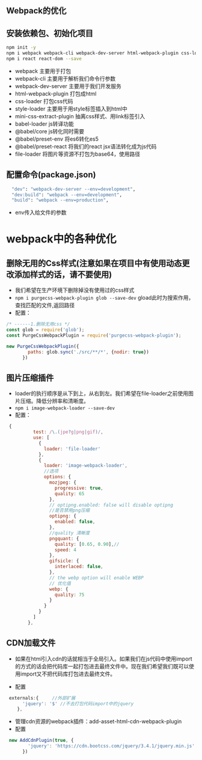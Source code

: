 Webpack的优化
---

## 安装依赖包、初始化项目

```bash
npm init -y 
npm i webpack webpack-cli webpack-dev-server html-webpack-plugin css-loader style-loader mini-css-extract-plugin babel-loader @babel/core @babel/preset-env @babel/preset-react file-loader --save-dev
npm i react react-dom --save
```

* webpack 主要用于打包
* webpack-cli 主要用于解析我们命令行参数
* webpack-dev-server 主要用于我们开发服务
* html-webpack-plugin 打包成html
* css-loader 打包css代码
* style-loader 主要用于用style标签插入到html中
* mini-css-extract-plugin 抽离css样式、用link标签引入
* babel-loader js转译功能
* @babel/core js转化同时需要
* @babel/preset-env 将es6转化es5
* @babel/preset-react 将我们的react jsx语法转化成为js代码
* file-loader 将图片等资源不打包为base64，使用路径

##  配置命令(package.json)

```bash
  "dev": "webpack-dev-server --env=development",
  "dev:build": "webpack --env=development",
  "build": "webpack --env=production",
```
* env传入给文件的参数

# webpack中的各种优化

##  <purgecss-webpack-plugin>删除无用的Css样式(注意如果在项目中有使用动态更改添加样式的话，请不要使用)
* 我们希望在生产环境下删除掉没有使用过的css样式
* <code>npm i purgecss-webpack-plugin glob --save-dev</code> gload此时为搜索作用，查找匹配的文件,返回路径
* 配置：

```JavaScript
/* ------1.删除无用css */
const glob = require('glob'); 
const PurgeCssWebpackPlugin = require('purgecss-webpack-plugin');

new PurgeCssWebpackPlugin({
        paths: glob.sync('./src/**/*', {nodir: true})
      })
```

##  <image-webpack-loader>图片压缩插件
* loader的执行顺序是从下到上，从右到左。我们希望在file-loader之前使用图片压缩。降低分辨率和清晰度。
* <code>npm i image-webpack-loader --save-dev</code>
* 配置：
```JavaScript
 {
          test: /\.(jpe?g|png|gif)/,
          use: [
            {
              loader: 'file-loader'
            },
            {
              loader: 'image-webpack-loader',
              //选项
              options: {
                mozjpeg: {
                  progressive: true,
                  quality: 65
                },
                // optipng.enabled: false will disable optipng
                //是否禁用png压缩
                optipng: {
                  enabled: false,
                },
                //quality 清晰度
                pngquant: {
                  quality: [0.65, 0.90],//
                  speed: 4
                },
                gifsicle: {
                  interlaced: false,
                },
                // the webp option will enable WEBP
                // 优化值
                webp: {
                  quality: 75
                }
              }
            }
          ]
        },
```

##  CDN加载文件
* 如果在html引入cdn的话就相当于全局引入。如果我们在js代码中使用import的方式的话会把代码库一起打包进去最终文件中。现在我们希望我们既可以使用import又不把代码库打包进去最终文件。

* 配置

```JavaScript
 externals:{     //外部扩展
      'jquery': '$' //不去打包代码import中的jquery
    },
```

* 管理cdn资源的webpack插件：add-asset-html-cdn-webpack-plugin
* 配置

```JavaScript
 new AddCdnPlugin(true, {
        'jquery': 'https://cdn.bootcss.com/jquery/3.4.1/jquery.min.js'
      })
```
